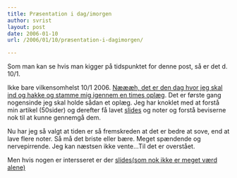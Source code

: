```yaml
---
title: Præsentation i dag/imorgen
author: svrist
layout: post
date: 2006-01-10
url: /2006/01/10/præsentation-i-dagimorgen/

---
```

Som man kan se hvis man kigger på tidspunktet for denne post, så er det d. 10/1.

Ikke bare vilkensomhelst 10/1 2006. [Næææh, det er den dag hvor jeg skal ind og hakke og stamme mig igennem en times oplæg][1]. Det er første gang nogensinde jeg skal holde sådan et oplæg. Jeg har knoklet med at forstå min artikel (50sider) og derefter få lavet [slides][2] og noter og forstå beviserne nok til at kunne gennemgå dem.

Nu har jeg så valgt at tiden er så fremskreden at det er bedre at sove, end at lave flere noter. Så må det briste eller bære. Meget spændende og nervepirrende. Jeg kan næstsen ikke vente&#8230;Til det er overstået.

Men hvis nogen er intersseret er der [slides(som nok ikke er meget værd alene)][2]

 [1]: http://seet.dk/2005/12/24/gl%c3%a6delig-jul-og-en-hel-masse-andet/
 [2]: http://seet.dk/~seet/pres.pdf
